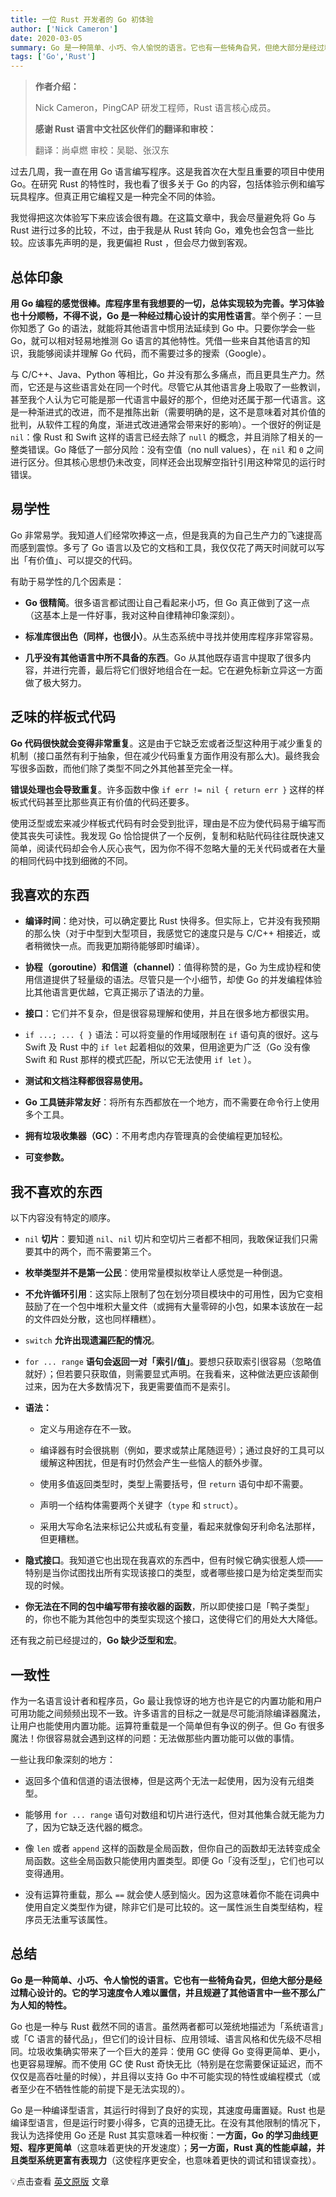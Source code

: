 ```yaml
---
title: 一位 Rust 开发者的 Go 初体验
author: ['Nick Cameron']
date: 2020-03-05
summary: Go 是一种简单、小巧、令人愉悦的语言。它也有一些犄角旮旯，但绝大部分是经过精心设计的。它的学习速度令人难以置信，并且规避了其他语言中一些不那么广为人知的特性。
tags: ['Go','Rust']
---
```

>**作者介绍：**
>
>Nick Cameron，PingCAP 研发工程师，Rust 语言核心成员。
>
>**感谢 Rust 语言中文社区伙伴们的翻译和审校：**
>
>翻译：尚卓燃
>审校：吴聪、张汉东

过去几周，我一直在用 Go 语言编写程序。这是我首次在大型且重要的项目中使用 Go。在研究 Rust 的特性时，我也看了很多关于 Go 的内容，包括体验示例和编写玩具程序。但真正用它编程又是一种完全不同的体验。

我觉得把这次体验写下来应该会很有趣。在这篇文章中，我会尽量避免将 Go 与 Rust 进行过多的比较，不过，由于我是从 Rust 转向 Go，难免也会包含一些比较。应该事先声明的是，我更偏袒 Rust ，但会尽力做到客观。

## 总体印象

**用 Go 编程的感觉很棒。库程序里有我想要的一切，总体实现较为完善。学习体验也十分顺畅，不得不说，Go 是一种经过精心设计的实用性语言**。举个例子：一旦你知悉了 Go 的语法，就能将其他语言中惯用法延续到 Go 中。只要你学会一些 Go，就可以相对轻易地推测 Go 语言的其他特性。凭借一些来自其他语言的知识，我能够阅读并理解 Go 代码，而不需要过多的搜索（Google）。

与 C/C++、Java、Python 等相比，Go 并没有那么多痛点，而且更具生产力。然而，它还是与这些语言处在同一个时代。尽管它从其他语言身上吸取了一些教训，甚至我个人认为它可能是那一代语言中最好的那个，但绝对还属于那一代语言。这是一种渐进式的改进，而不是推陈出新（需要明确的是，这不是意味着对其价值的批判，从软件工程的角度，渐进式改进通常会带来好的影响）。一个很好的例证是  `nil`：像 Rust 和 Swift 这样的语言已经去除了 `null` 的概念，并且消除了相关的一整类错误。Go 降低了一部分风险：没有空值（no null values），在 `nil` 和 `0` 之间进行区分。但其核心思想仍未改变，同样还会出现解空指针引用这种常见的运行时错误。

## 易学性

Go 非常易学。我知道人们经常吹捧这一点，但是我真的为自己生产力的飞速提高而感到震惊。多亏了 Go 语言以及它的文档和工具，我仅仅花了两天时间就可以写出「有价值」、可以提交的代码。

有助于易学性的几个因素是：

* **Go 很精简**。很多语言都试图让自己看起来小巧，但 Go 真正做到了这一点（这基本上是一件好事，我对这种自律精神印象深刻）。

* **标准库很出色（同样，也很小）**。从生态系统中寻找并使用库程序非常容易。

* **几乎没有其他语言中所不具备的东西**。Go 从其他既存语言中提取了很多内容，并进行完善，最后将它们很好地组合在一起。它在避免标新立异这一方面做了极大努力。

## 乏味的样板式代码

**Go 代码很快就会变得非常重复**。这是由于它缺乏宏或者泛型这种用于减少重复的机制（接口虽然有利于抽象，但在减少代码重复方面作用没有那么大)。最终我会写很多函数，而他们除了类型不同之外其他甚至完全一样。

**错误处理也会导致重复**。许多函数中像 `if err != nil { return err }` 这样的样板式代码甚至比那些真正有价值的代码还要多。

使用泛型或宏来减少样板式代码有时会受到批评，理由是不应为使代码易于编写而使其丧失可读性。我发现 Go 恰恰提供了一个反例，复制和粘贴代码往往既快速又简单，阅读代码却会令人灰心丧气，因为你不得不忽略大量的无关代码或者在大量的相同代码中找到细微的不同。

## 我喜欢的东西

* **编译时间**：绝对快，可以确定要比 Rust 快得多。但实际上，它并没有我预期的那么快（对于中型到大型项目，我感觉它的速度只是与 C/C++ 相接近，或者稍微快一点。而我更加期待能够即时编译）。

* **协程（goroutine）和信道（channel）**：值得称赞的是，Go 为生成协程和使用信道提供了轻量级的语法。尽管只是一个小细节，却使 Go 的并发编程体验比其他语言更优越，它真正揭示了语法的力量。

* **接口**：它们并不复杂，但是很容易理解和使用，并且在很多地方都很实用。

* `if ...; ... { }` 语法：可以将变量的作用域限制在 `if` 语句真的很好。这与 Swift 及 Rust 中的 `if let` 起着相似的效果，但用途更为广泛（Go 没有像 Swift 和 Rust 那样的模式匹配，所以它无法使用 `if let` ）。

* **测试和文档注释都很容易使用。**

* **Go 工具链非常友好**：将所有东西都放在一个地方，而不需要在命令行上使用多个工具。

* **拥有垃圾收集器（GC）**：不用考虑内存管理真的会使编程更加轻松。

* **可变参数。**

## 我不喜欢的东西

以下内容没有特定的顺序。

* `nil` **切片**：要知道 `nil`、`nil` 切片和空切片三者都不相同，我敢保证我们只需要其中的两个，而不需要第三个。

* **枚举类型并不是第一公民**：使用常量模拟枚举让人感觉是一种倒退。

* **不允许循环引用**：这实际上限制了包在划分项目模块中的可用性，因为它变相鼓励了在一个包中堆积大量文件（或拥有大量零碎的小包，如果本该放在一起的文件四处分散，这也同样糟糕）。

* `switch` **允许出现遗漏匹配的情况**。

* `for ... range` **语句会返回一对「索引/值」**。要想只获取索引很容易（忽略值就好）；但若要只获取值，则需要显式声明。在我看来，这种做法更应该颠倒过来，因为在大多数情况下，我更需要值而不是索引。

* **语法：**
  * 定义与用途存在不一致。

  * 编译器有时会很挑剔（例如，要求或禁止尾随逗号）；通过良好的工具可以缓解这种困扰，但是有时仍然会产生一些恼人的额外步骤。

  * 使用多值返回类型时，类型上需要括号，但 `return` 语句中却不需要。

  * 声明一个结构体需要两个关键字（`type` 和 `struct`）。

  * 采用大写命名法来标记公共或私有变量，看起来就像匈牙利命名法那样，但更糟糕。

* **隐式接口**。我知道它也出现在我喜欢的东西中，但有时候它确实很惹人烦——特别是当你试图找出所有实现该接口的类型，或者哪些接口是为给定类型而实现的时候。

* **你无法在不同的包中编写带有接收器的函数**，所以即使接口是「鸭子类型」的，你也不能为其他包中的类型实现这个接口，这使得它们的用处大大降低。

还有我之前已经提过的，**Go 缺少泛型和宏**。

## 一致性

作为一名语言设计者和程序员，Go 最让我惊讶的地方也许是它的内置功能和用户可用功能之间频频出现不一致。许多语言的目标之一就是尽可能消除编译器魔法，让用户也能使用内置功能。运算符重载是一个简单但有争议的例子。但 Go 有很多魔法！你很容易就会遇到这样的问题：无法做那些内置功能可以做的事情。

一些让我印象深刻的地方：

* 返回多个值和信道的语法很棒，但是这两个无法一起使用，因为没有元组类型。

* 能够用 `for ... range` 语句对数组和切片进行迭代，但对其他集合就无能为力了，因为它缺乏迭代器的概念。

* 像 `len` 或者 `append` 这样的函数是全局函数，但你自己的函数却无法转变成全局函数。这些全局函数只能使用内置类型。即便 Go「没有泛型」，它们也可以变得通用。

* 没有运算符重载，那么 `==` 就会使人感到恼火。因为这意味着你不能在词典中使用自定义类型作为键，除非它们是可比较的。这一属性派生自类型结构，程序员无法重写该属性。

## 总结

**Go 是一种简单、小巧、令人愉悦的语言。它也有一些犄角旮旯，但绝大部分是经过精心设计的。它的学习速度令人难以置信，并且规避了其他语言中一些不那么广为人知的特性。**

Go 也是一种与 Rust 截然不同的语言。虽然两者都可以笼统地描述为「系统语言」或「C 语言的替代品」，但它们的设计目标、应用领域、语言风格和优先级不尽相同。垃圾收集确实带来了一个巨大的差异：使用 GC 使得 Go 变得更简单、更小，也更容易理解。而不使用 GC 使 Rust 奇快无比（特别是在您需要保证延迟，而不仅仅是高吞吐量的时候），并且得以支持 Go 中不可能实现的特性或编程模式（或者至少在不牺牲性能的前提下是无法实现的）。

Go 是一种编译型语言，其运行时得到了良好的实现，其速度毋庸置疑。Rust 也是编译型语言，但是运行时要小得多，它真的迅捷无比。在没有其他限制的情况下，我认为选择使用 Go 还是 Rust 其实意味着一种权衡：**一方面，Go 的学习曲线更短、程序更简单**（这意味着更快的开发速度）；**另一方面，Rust 真的性能卓越，并且类型系统更富有表现力**（这使程序更安全，也意味着更快的调试和错误查找）。

💡点击查看 [英文原版](https://pingcap.com/blog/early-impressions-of-go-from-a-rust-programmer/) 文章
